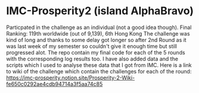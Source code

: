 # IMC-Prosperity2 (island AlphaBravo)
Particpated in the challenge as an individual (not a good idea though). Final Ranking: 119th worldwide (out of 9,139), 6th Hong Kong
The challenge was kind of long and thanks to some delay got longer so after 2nd Round as it was last week of my semester so couldn't give it enough time but still progressed alot.
The repo contain my final code for each of the 5 rounds with the corresponding log results too. I have also added data and the scripts which I used to analyse these data that I got from IMC.
Here is a link to wiki of the challenge which contain the challenges for each of the round: https://imc-prosperity.notion.site/Prosperity-2-Wiki-fe650c0292ae4cdb94714a3f5aa74c85

